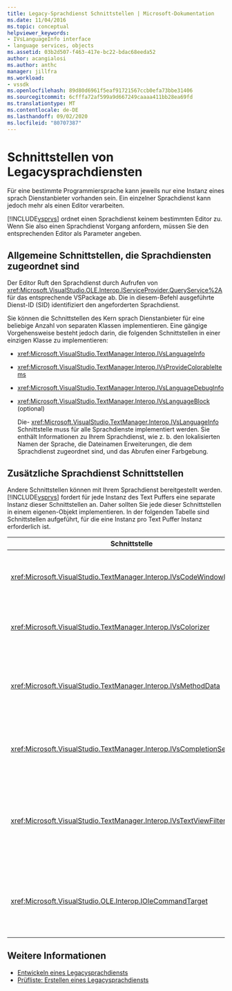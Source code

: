 ```yaml
---
title: Legacy-Sprachdienst Schnittstellen | Microsoft-Dokumentation
ms.date: 11/04/2016
ms.topic: conceptual
helpviewer_keywords:
- IVsLanguageInfo interface
- language services, objects
ms.assetid: 03b2d507-f463-417e-bc22-bdac68eeda52
author: acangialosi
ms.author: anthc
manager: jillfra
ms.workload:
- vssdk
ms.openlocfilehash: 89d80d6961f5eaf91721567ccb0efa73bbe31406
ms.sourcegitcommit: 6cfffa72af599a9d667249caaaa411bb28ea69fd
ms.translationtype: MT
ms.contentlocale: de-DE
ms.lasthandoff: 09/02/2020
ms.locfileid: "80707387"
---
```

# <a name="legacy-language-service-interfaces"></a>Schnittstellen von Legacysprachdiensten
Für eine bestimmte Programmiersprache kann jeweils nur eine Instanz eines sprach Dienstanbieter vorhanden sein. Ein einzelner Sprachdienst kann jedoch mehr als einen Editor verarbeiten.

 [!INCLUDE[vsprvs](../../code-quality/includes/vsprvs_md.md)] ordnet einen Sprachdienst keinem bestimmten Editor zu. Wenn Sie also einen Sprachdienst Vorgang anfordern, müssen Sie den entsprechenden Editor als Parameter angeben.

## <a name="common-interfaces-associated-with-language-services"></a>Allgemeine Schnittstellen, die Sprachdiensten zugeordnet sind
 Der Editor Ruft den Sprachdienst durch Aufrufen von <xref:Microsoft.VisualStudio.OLE.Interop.IServiceProvider.QueryService%2A> für das entsprechende VSPackage ab. Die in diesem-Befehl ausgeführte Dienst-ID (SID) identifiziert den angeforderten Sprachdienst.

 Sie können die Schnittstellen des Kern sprach Dienstanbieter für eine beliebige Anzahl von separaten Klassen implementieren. Eine gängige Vorgehensweise besteht jedoch darin, die folgenden Schnittstellen in einer einzigen Klasse zu implementieren:

- <xref:Microsoft.VisualStudio.TextManager.Interop.IVsLanguageInfo>

- <xref:Microsoft.VisualStudio.TextManager.Interop.IVsProvideColorableItems>

- <xref:Microsoft.VisualStudio.TextManager.Interop.IVsLanguageDebugInfo>

- <xref:Microsoft.VisualStudio.TextManager.Interop.IVsLanguageBlock> (optional)

  Die- <xref:Microsoft.VisualStudio.TextManager.Interop.IVsLanguageInfo> Schnittstelle muss für alle Sprachdienste implementiert werden. Sie enthält Informationen zu Ihrem Sprachdienst, wie z. b. den lokalisierten Namen der Sprache, die Dateinamen Erweiterungen, die dem Sprachdienst zugeordnet sind, und das Abrufen einer Farbgebung.

## <a name="additional-language-service-interfaces"></a>Zusätzliche Sprachdienst Schnittstellen
 Andere Schnittstellen können mit Ihrem Sprachdienst bereitgestellt werden. [!INCLUDE[vsprvs](../../code-quality/includes/vsprvs_md.md)] fordert für jede Instanz des Text Puffers eine separate Instanz dieser Schnittstellen an. Daher sollten Sie jede dieser Schnittstellen in einem eigenen-Objekt implementieren. In der folgenden Tabelle sind Schnittstellen aufgeführt, für die eine Instanz pro Text Puffer Instanz erforderlich ist.

|Schnittstelle|BESCHREIBUNG|
|---------------|-----------------|
|<xref:Microsoft.VisualStudio.TextManager.Interop.IVsCodeWindowManager>|Verwaltet Code Fenster-Zusatzelemente, wie z. b. die Dropdown Leiste. Sie können diese Schnittstelle mithilfe der- <xref:Microsoft.VisualStudio.TextManager.Interop.IVsLanguageInfo.GetCodeWindowManager%2A> Methode erhalten. Es ist ein <xref:Microsoft.VisualStudio.TextManager.Interop.IVsCodeWindowManager> pro Code Fenster vorhanden.|
|<xref:Microsoft.VisualStudio.TextManager.Interop.IVsColorizer>|Farmiert sprach Schlüsselwörter und Trennzeichen. Sie können diese Schnittstelle mithilfe der- <xref:Microsoft.VisualStudio.TextManager.Interop.IVsLanguageInfo.GetColorizer%2A> Methode erhalten. <xref:Microsoft.VisualStudio.TextManager.Interop.IVsColorizer> wird zur zeichnungszeit aufgerufen. Vermeiden Sie eine rechenintensive Arbeit innerhalb von <xref:Microsoft.VisualStudio.TextManager.Interop.IVsColorizer> oder Leistungseinbußen.|
|<xref:Microsoft.VisualStudio.TextManager.Interop.IVsMethodData>|Stellt Quick Infos für IntelliSense-Parameter bereit. Wenn der Sprachdienst ein Zeichen erkennt, das angibt, dass Methoden Daten angezeigt werden sollen, z. b. eine öffnende Klammer, wird die-Methode aufgerufen, <xref:Microsoft.VisualStudio.TextManager.Interop.IVsMethodTipWindow.SetMethodData%2A> um die Textansicht zu benachrichtigen, dass der Sprachdienst zum Anzeigen einer QuickInfo für die Parameter Info bereit ist. Die Textansicht ruft dann den Sprachdienst mithilfe der Methoden der- <xref:Microsoft.VisualStudio.TextManager.Interop.IVsMethodData> Schnittstelle zurück, um die erforderlichen Informationen zum Anzeigen der QuickInfo zu erhalten.|
|<xref:Microsoft.VisualStudio.TextManager.Interop.IVsCompletionSet>|Bietet die IntelliSense-Anweisungs Vervollständigung. Wenn der Sprachdienst bereit ist, eine Vervollständigungsliste anzuzeigen, wird die- <xref:Microsoft.VisualStudio.TextManager.Interop.IVsTextView.UpdateCompletionStatus%2A> Methode für die Textansicht aufgerufen. Die Textansicht ruft dann den Sprachdienst mithilfe von Methoden für das- <xref:Microsoft.VisualStudio.TextManager.Interop.IVsCompletionSet> Objekt zurück.|
|<xref:Microsoft.VisualStudio.TextManager.Interop.IVsTextViewFilter>|Ermöglicht das Ändern der Textansicht mithilfe des Befehls Handlers. Die Klasse, in der Sie die- <xref:Microsoft.VisualStudio.TextManager.Interop.IVsTextViewFilter> Schnittstelle implementieren, muss auch die- <xref:Microsoft.VisualStudio.OLE.Interop.IOleCommandTarget> Schnittstelle implementieren. Die Textansicht Ruft das- <xref:Microsoft.VisualStudio.TextManager.Interop.IVsTextViewFilter> Objekt ab, indem das-Objekt abgefragt <xref:Microsoft.VisualStudio.OLE.Interop.IOleCommandTarget> wird, das an die-Methode weitergegeben wird <xref:Microsoft.VisualStudio.TextManager.Interop.IVsTextView.AddCommandFilter%2A> . Es sollte ein- <xref:Microsoft.VisualStudio.TextManager.Interop.IVsTextViewFilter> Objekt für jede Ansicht vorhanden sein.|
|<xref:Microsoft.VisualStudio.OLE.Interop.IOleCommandTarget>|Fängt die Befehle ab, die vom Benutzer in das Code Fenster eingetippt werden. Überwachen der Ausgabe der <xref:Microsoft.VisualStudio.OLE.Interop.IOleCommandTarget> Implementierung, um benutzerdefinierte Vervollständigungs Informationen bereitzustellen und Änderungen anzuzeigen<br /><br /> Um <xref:Microsoft.VisualStudio.OLE.Interop.IOleCommandTarget> das Objekt an die Textansicht zu übergeben, geben Sie an <xref:Microsoft.VisualStudio.TextManager.Interop.IVsTextView.AddCommandFilter%2A> .|

## <a name="see-also"></a>Weitere Informationen
- [Entwickeln eines Legacysprachdiensts](../../extensibility/internals/developing-a-legacy-language-service.md)
- [Prüfliste: Erstellen eines Legacysprachdiensts](../../extensibility/internals/checklist-creating-a-legacy-language-service.md)
